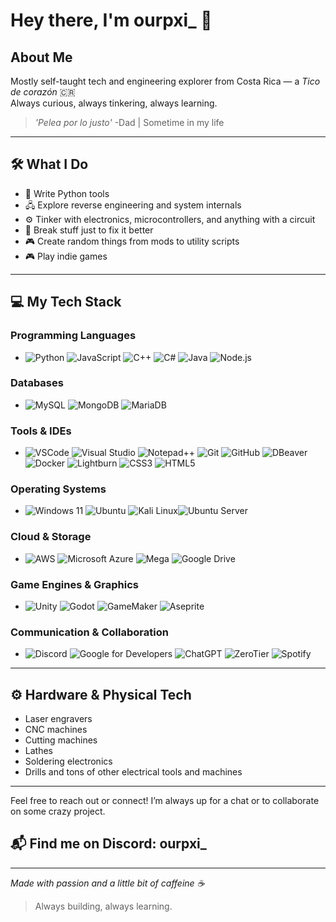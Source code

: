 # Hey there, I'm ourpxi_ 👋

## About Me

Mostly self-taught tech and engineering explorer from Costa Rica — a *Tico de corazón* 🇨🇷  
Always curious, always tinkering, always learning.

> *'Pelea por lo justo'*
> -Dad | Sometime in my life

---

## 🛠️ What I Do

- 🧪 Write Python tools  
- 🖧 Explore reverse engineering and system internals  
- ⚙️ Tinker with electronics, microcontrollers, and anything with a circuit  
- 🧱 Break stuff just to fix it better  
- 🎮 Create random things from mods to utility scripts  
- 🎮 Play indie games

---

## 💻 My Tech Stack

### Programming Languages  
- ![Python](https://img.shields.io/badge/-Python-3776AB?logo=python&logoColor=white)  ![JavaScript](https://img.shields.io/badge/-JavaScript-F7DF1E?logo=javascript&logoColor=black)  ![C++](https://img.shields.io/badge/-C++-00599C?logo=c%2B%2B&logoColor=white)  ![C#](https://img.shields.io/badge/-C%23-239120?logo=c-sharp&logoColor=white)  ![Java](https://img.shields.io/badge/-Java-007396?logo=java&logoColor=white)  ![Node.js](https://img.shields.io/badge/-Node.js-339933?logo=node.js&logoColor=white)  

### Databases  
- ![MySQL](https://img.shields.io/badge/-MySQL-4479A1?logo=mysql&logoColor=white)  ![MongoDB](https://img.shields.io/badge/-MongoDB-47A248?logo=mongodb&logoColor=white)  ![MariaDB](https://img.shields.io/badge/-MariaDB-003545?logo=mariadb&logoColor=white)  

### Tools & IDEs  
- ![VSCode](https://img.shields.io/badge/-VSCode-007ACC?logo=visual-studio-code&logoColor=white)  ![Visual Studio](https://img.shields.io/badge/-Visual_Studio-5C2D91?logo=visual-studio&logoColor=white)  ![Notepad++](https://img.shields.io/badge/-Notepad++-009682?logo=notepadplusplus&logoColor=white)  ![Git](https://img.shields.io/badge/-Git-F05032?logo=git&logoColor=white)  ![GitHub](https://img.shields.io/badge/-GitHub-181717?logo=github&logoColor=white)  ![DBeaver](https://img.shields.io/badge/-DBeaver-1791FC?logo=dbeaver&logoColor=white)  ![Docker](https://img.shields.io/badge/-Docker-2496ED?logo=docker&logoColor=white)  ![Lightburn](https://img.shields.io/badge/-LightBurn-4C4C4C?logo=lightburn&logoColor=white)  ![CSS3](https://img.shields.io/badge/-CSS3-1572B6?logo=css3&logoColor=white)  ![HTML5](https://img.shields.io/badge/-HTML5-E34F26?logo=html5&logoColor=white) 

### Operating Systems  
- ![Windows 11](https://img.shields.io/badge/-Windows_11-0078D6?logo=windows&logoColor=white)  ![Ubuntu](https://img.shields.io/badge/-Ubuntu-E95420?logo=ubuntu&logoColor=white)  ![Kali Linux](https://img.shields.io/badge/-Kali_Linux-557C94?logo=kali-linux&logoColor=white)![Ubuntu Server](https://img.shields.io/badge/-Ubuntu_Server-E95420?logo=ubuntu&logoColor=white)

### Cloud & Storage  
- ![AWS](https://img.shields.io/badge/-AWS-232F3E?logo=amazon-aws&logoColor=white)  ![Microsoft Azure](https://img.shields.io/badge/-Azure-0078D4?logo=microsoft-azure&logoColor=white)  ![Mega](https://img.shields.io/badge/-Mega-ED1C24?logo=mega&logoColor=white)  ![Google Drive](https://img.shields.io/badge/-Google_Drive-4285F4?logo=google-drive&logoColor=white)  

### Game Engines & Graphics  
- ![Unity](https://img.shields.io/badge/-Unity-000000?logo=unity&logoColor=white)  ![Godot](https://img.shields.io/badge/-Godot-478CBF?logo=godot-engine&logoColor=white)  ![GameMaker](https://img.shields.io/badge/-GameMaker-FDBB2F?logo=gamemaker&logoColor=black)  ![Aseprite](https://img.shields.io/badge/-Aseprite-86C93A?logo=aseprite&logoColor=white)  

### Communication & Collaboration  
- ![Discord](https://img.shields.io/badge/-Discord-5865F2?logo=discord&logoColor=white)  ![Google for Developers](https://img.shields.io/badge/-Google_for_Developers-4285F4?logo=google&logoColor=white)  ![ChatGPT](https://img.shields.io/badge/-ChatGPT-10a37f?logo=openai&logoColor=white)  ![ZeroTier](https://img.shields.io/badge/-ZeroTier-0052cc?logo=zerotier&logoColor=white)  ![Spotify](https://img.shields.io/badge/-Spotify-1DB954?logo=spotify&logoColor=white)  

---

## ⚙️ Hardware & Physical Tech

- Laser engravers  
- CNC machines  
- Cutting machines  
- Lathes  
- Soldering electronics  
- Drills and tons of other electrical tools and machines  

---

Feel free to reach out or connect! I’m always up for a chat or to collaborate on some crazy project.

## 📬 Find me on Discord: **ourpxi_**

---

*Made with passion and a little bit of caffeine ☕*  

> Always building, always learning.
